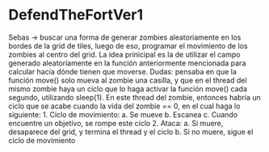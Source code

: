 # DefendTheFortVer1

Sebas -> buscar una forma de generar zombies aleatoriamente en los bordes de la grid de tiles, luego de eso, programar el movimiento de los zombies al centro del grid.
         La idea prinicipal es la de utilizar el campo generado aleatoriamente en la función anteriormente mencionada para calcular hacia dónde tienen que moverse. 
         Dudas: pensaba en que la función move() solo mueva al zombie una casilla, y que en el thread del mismo zombie haya un ciclo que lo haga activar la función move()
         cada segundo, utilizando sleep(1). En este thread del zombie, entonces habría un ciclo que se acabe cuando la vida del zombie == 0, en el cual haga lo siguiente:
         1. Ciclo de movimiento:
            a. Se mueve
            b. Escanea
            c. Cuando encuentre un objetivo, se rompe este ciclo
         2. Ataca:
            a. Si muere, desaparece del grid, y termina el thread y el ciclo
            b. Si no muere, sigue el ciclo de movimiento
